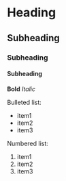 # Heading
## Subheading
### Subheading
#### Subheading

**Bold**
*Italic*

Bulleted list:
* item1
* item2
* item3

Numbered list:
1) item1
2) item2
3) item3
